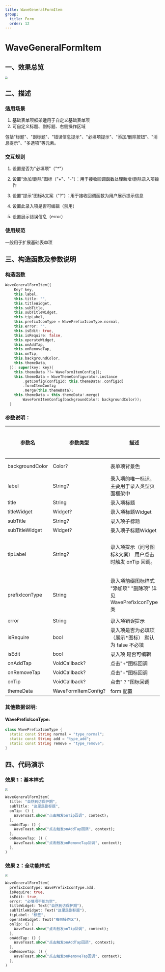 ```yaml
---
title: WaveGeneralFormItem
group:
  title: Form
  order: 12
---
```


# WaveGeneralFormItem

## 一、效果总览

<img src="./img/WaveGeneralFormItem1.png" style="zoom:50%;" />

## 二、描述

### 适用场景

1. 基础表单项框架适用于自定义基础表单项
2. 可自定义标题、副标题、右侧操作区域

包括"标题"、"副标题"、"错误信息提示"、"必填项提示"、"添加/删除按钮"、"消息提示"、"多选项"等元素。

### 交互规则

1. 设置是否为"必填项"（"\*"）

2. 设置“添加/删除”图标（"+"、"-"）：用于接收回调函数处理新增/删除录入项操作

3. 设置“提示”图标&文案（"?"）：用于接收回调函数为用户展示提示信息

4. 设置此录入项是否可编辑（禁用）

5. 设置展示错误信息（error）

### 使用规范

一般用于扩展基础表单项

## 三、构造函数及参数说明

### 构造函数

```dart
WaveGeneralFormItem({
    Key? key,
    this.label,
    this.title: "",
    this.titleWidget,
    this.subTitle,
    this.subTitleWidget,
    this.tipLabel,
    this.prefixIconType = WavePrefixIconType.normal,
    this.error: "",
    this.isEdit: true,
    this.isRequire: false,
    this.operateWidget,
    this.onAddTap,
    this.onRemoveTap,
    this.onTip,
    this.backgroundColor,
    this.themeData,
  }): super(key: key){
    this.themeData ??= WaveFormItemConfig();
    this.themeData = WaveThemeConfigurator.instance
        .getConfig(configId: this.themeData!.configId)
        .formItemConfig
        .merge(this.themeData);
    this.themeData = this.themeData!.merge(
        WaveFormItemConfig(backgroundColor: backgroundColor));
  }
```

### 参数说明：

| **参数名**     | 参数类型                 | **描述**                                                     | **是否必填** | **默认值**                                        | **备注**                                                     |
| --- | --- | --- | --- | --- | --- |
| backgroundColor | Color? | 表单项背景色 | 否 | 走主题配置默认色值 Colors.white |  |
| label          | String?                          | 录入项的唯一标识，主要用于录入类型页面框架中                 | 否           | 无                                                |                                                              |
| title          | String                           | 录入项标题                                                   | 否           | ''                                                |                                                              |
| titleWidget | Widget? | 录入项标题Widget | 否 | 无 | |
| subTitle       | String?                          | 录入项子标题                                                 | 否           | 无                                                |                                                              |
| subTitleWidget | Widget? | 录入项子标题Widget | 否 | 无 | |
| tipLabel       | String?                          | 录入项提示（问号图标&文案） 用户点击时触发 onTip 回调。      | 否           | 备注中类型 3                                      | 1. 设置"空字符串"时展示问号图标 2. 设置"非空字符串"时展示问号图标&文案 3. 若不赋值或赋值为 null 时，不显示提示项 |
| prefixIconType | String                           | 录入项前缀图标样式 "添加项" "删除项" 详见 WavePrefixIconType 类 | 否           | WavePrefixIconType.normal                     | 1. 不展示图标：WavePrefixIconType.normal 2. 展示加号图标：WavePrefixIconType.add 3. 展示减号图标：WavePrefixIconType.remove |
| error          | String                           | 录入项错误提示                                               | 否           | ''                                                |                                                              |
| isRequire      | bool                             | 录入项是否为必填项（展示\*图标） 默认为 false 不必填         | 否           | false                                             |                                                              |
| isEdit         | bool                             | 录入项 是否可编辑                                            | 否           | true                                              | true：可编辑 false：禁用                                     |
| onAddTap       | VoidCallback?                    | 点击"+"图标回调                                              | 否           | 无                                                | 见**prefixIconType**字段                                     |
| onRemoveTap    | VoidCallback?                    | 点击"-"图标回调                                              | 否           | 无                                                | 见**prefixIconType**字段                                     |
| onTip          | VoidCallback?                    | 点击"？"图标回调                                             | 否           | 无                                                | 见**tipLabel**字段                                           |
| themeData      | WaveFormItemConfig?               | form 配置                                                    | 否           | 无                                                |                                                              |

### 其他数据说明:

#### WavePrefixIconType:

```dart
class WavePrefixIconType {
  static const String normal = "type_normal";
  static const String add = "type_add";
  static const String remove = "type_remove";
}
```

## 四、代码演示

### 效果 1：基本样式

<img src="./img/WaveGeneralFormItem1.png" style="zoom:50%;" />

```dart
WaveGeneralFormItem(
  title: "自然到访保护期",
  subTitle: "这里是副标题",
  onTip: () {
    WaveToast.show("点击触发onTip回调", context);
  },
  onAddTap: () {
    WaveToast.show("点击触发onAddTap回调", context);
  },
  onRemoveTap: () {
    WaveToast.show("点击触发onRemoveTap回调", context);
  },
)
```

### 效果 2：全功能样式

<img src="./img/WaveGeneralFormItem2.png" style="zoom:50%;" />

```dart
WaveGeneralFormItem(
  prefixIconType: WavePrefixIconType.add,
  isRequire: true,
  isEdit: true,
  error: "必填项不能为空",
  titleWidget: Text("自然到访保护期"),
  subTitleWidget: Text("这里是副标题"),
  tipLabel: "标签",
  operateWidget: Text("右侧操作区"),
  onTip: () {
    WaveToast.show("点击触发onTip回调", context);
  },
  onAddTap: () {
    WaveToast.show("点击触发onAddTap回调", context);
  },
  onRemoveTap: () {
    WaveToast.show("点击触发onRemoveTap回调", context);
  },
)
```

